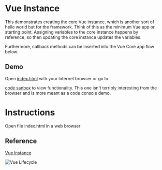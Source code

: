 # Vue Instance

This demonstrates creating the core Vue instance, which is another sort of
hello world but for the framework. Think of this as the minimum Vue app or
starting point. Assigning variables to the core instance happens by reference,
so then updating the core instance updates the variables.

Furthermore, callback methods can be inserted into the Vue Core app flow below.

## Demo

Open [index.html](index.html) with your Internet browser or go to

[code sanbox](https://codesandbox.io/s/znormz04pl) to view functionality. This one isn't terribly interesting from the browser and is more meant as a code console demo.

# Instructions

Open file index.html in a web browser

## Reference

[Vue Instance](https://vuejs.org/v2/guide/instance.html)

![Vue Lifecycle](https://vuejs.org/images/lifecycle.png)
